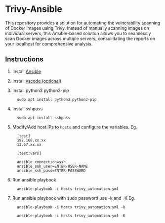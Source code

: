 # Trivy-Ansible 

This repository provides a solution for automating the vulnerability scanning of Docker images using Trivy. Instead of manually scanning images on individual servers, this Ansible-based solution allows you to seamlessly scan Docker images across multiple servers, consolidating the reports on your localhost for comprehensive analysis.

## Instructions

1. Install [Ansible](https://docs.ansible.com/ansible/latest/installation_guide/installation_distros.html#installing-ansible-on-ubuntu)

2. Install [vscode (optional)](https://code.visualstudio.com/download)
   
3. Install python3 python3-pip

         sudo apt install python3 python3-pip

4. Install sshpass

         sudo apt install sshpass


5. Modify/Add host IPs to `hosts` and configure the variables. Eg.

         [test]
         192.168.xx.xx
         13.57.xx.xx
         
         [test:vars]
         
         ansible_connection=ssh
         ansible_ssh_user=ENTER-USER-NAME
         ansible_ssh_pass=ENTER-PASSWORD


6. Run ansible playbook


         ansible-playbook -i hosts trivy_automation.yml 


7. Run ansible playbook with sudo password use -k and -K Eg.

         
         ansible-playbook -i hosts trivy_automation.yml -k
         
         ansible-playbook -i hosts trivy_automation.yml -K

